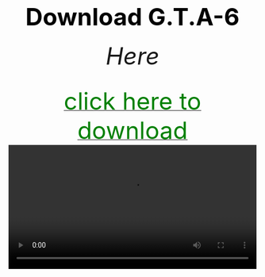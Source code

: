 <html>
<head>
	<title>f.s.</title>
</head>



<body  background="Screenshot 2024-05-07 192830.png">
        <center><h1><font size="120"><font color="black">Download G.T.A-6</font></font></h1></center>
        <center><h6><font size="10"><font color="#ff90f9"></font>Here</font></h6></center>
<center><a href="https://bulbuwad.github.io/download-g.t.a.-vi/"><font size="15"><font color="green">click here to download</font></font></a></center>
 <center><video controls src="videoplayback (1).mp4" width="500"><center>
</body>
</html>
